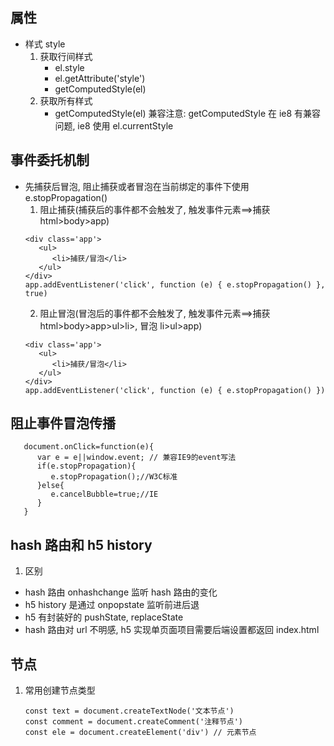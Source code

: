 ## 属性

- 样式 style
  1. 获取行间样式
     - el.style
     - el.getAttribute('style')
     - getComputedStyle(el)
  2. 获取所有样式
     - getComputedStyle(el)
       兼容注意: getComputedStyle 在 ie8 有兼容问题, ie8 使用 el.currentStyle

## 事件委托机制

- 先捕获后冒泡, 阻止捕获或者冒泡在当前绑定的事件下使用 e.stopPropagation()
  1.  阻止捕获(捕获后的事件都不会触发了, 触发事件元素==>捕获 html>body>app)
  ```
  <div class='app'>
     <ul>
        <li>捕获/冒泡</li>
     </ul>
  </div>
  app.addEventListener('click', function (e) { e.stopPropagation() }, true)
  ```
  2.  阻止冒泡(冒泡后的事件都不会触发了, 触发事件元素==>捕获 html>body>app>ul>li>, 冒泡 li>ul>app)
  ```
  <div class='app'>
     <ul>
        <li>捕获/冒泡</li>
     </ul>
  </div>
  app.addEventListener('click', function (e) { e.stopPropagation() })
  ```

## 阻止事件冒泡传播

```
   document.onClick=function(e){
      var e = e||window.event; // 兼容IE9的event写法
      if(e.stopPropagation){
         e.stopPropagation();//W3C标准
      }else{
         e.cancelBubble=true;//IE
      }
   }
```

## hash 路由和 h5 history

1. 区别

- hash 路由 onhashchange 监听 hash 路由的变化
- h5 history 是通过 onpopstate 监听前进后退
- h5 有封装好的 pushState, replaceState
- hash 路由对 url 不明感, h5 实现单页面项目需要后端设置都返回 index.html

## 节点

1. 常用创建节点类型
   ```
   const text = document.createTextNode('文本节点')
   const comment = document.createComment('注释节点')
   const ele = document.createElement('div') // 元素节点
   ```
